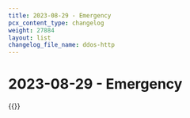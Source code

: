 ```yaml
---
title: 2023-08-29 - Emergency
pcx_content_type: changelog
weight: 27884
layout: list
changelog_file_name: ddos-http
---
```


# 2023-08-29 - Emergency

{{<changelog-entry date="2023-08-29" >}}